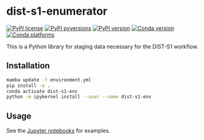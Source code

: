 # dist-s1-enumerator

[![PyPI license](https://img.shields.io/pypi/l/dist-s1-enumerator.svg)](https://pypi.python.org/pypi/dist-s1-enumerator/)
[![PyPI pyversions](https://img.shields.io/pypi/pyversions/dist-s1-enumerator.svg)](https://pypi.python.org/pypi/dist-s1-enumerator/)
[![PyPI version](https://img.shields.io/pypi/v/dist-s1-enumerator.svg)](https://pypi.python.org/pypi/dist-s1-enumerator/)
[![Conda version](https://img.shields.io/conda/vn/conda-forge/dist_s1_enumerator)](https://anaconda.org/conda-forge/dist_s1_enumerator)
[![Conda platforms](https://img.shields.io/conda/pn/conda-forge/dist_s1_enumerator)](https://anaconda.org/conda-forge/dist_s1_enumerator)

This is a Python library for staging data necessary for the DIST-S1 workflow.

## Installation

```bash
mamba update -f environment.yml
pip install -e .
conda activate dist-s1-env
python -m ipykernel install --user --name dist-s1-env
```

## Usage

See the [Jupyter notebooks](./notebooks) for examples.